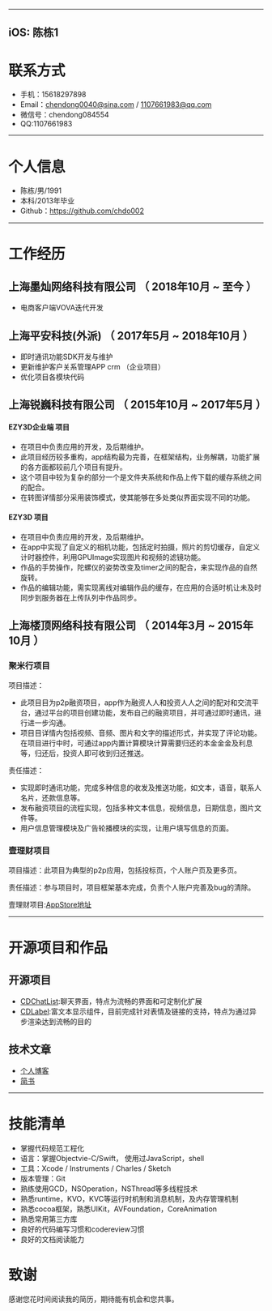 <meta http-equiv="Content-Type" content="text/html; charset=utf-8">

---
iOS: 陈栋1
---

# 联系方式
- 手机：15618297898
- Email：chendong0040@sina.com / 1107661983@qq.com
- 微信号：chendong084554
- QQ:1107661983

---

# 个人信息

 - 陈栋/男/1991
 - 本科/2013年毕业
 - Github：https://github.com/chdo002

---

# 工作经历

## 上海墨灿网络科技有限公司  （ 2018年10月 ~ 至今 ）

- 电商客户端VOVA迭代开发

## 上海平安科技(外派)  （ 2017年5月 ~ 2018年10月 ）

- 即时通讯功能SDK开发与维护
- 更新维护客户关系管理APP crm （企业项目）
- 优化项目各模块代码


## 上海锐巍科技有限公司 （ 2015年10月 ~ 2017年5月 ）

#### EZY3D企业端 项目

- 在项目中负责应用的开发，及后期维护。  
- 此项目经历较多重构，app结构最为完善，在框架结构，业务解耦，功能扩展的各方面都较前几个项目有提升。  
- 这个项目中较为复杂的部分一个是文件夹系统和作品上传下载的缓存系统之间的配合。
- 在转图详情部分采用装饰模式，使其能够在多处类似界面实现不同的功能。


#### EZY3D 项目

- 在项目中负责应用的开发，及后期维护。
- 在app中实现了自定义的相机功能，包括定时拍摄，照片的剪切缓存，自定义计时器控件，利用GPUImage实现图片和视频的滤镜功能。
- 作品的手势操作，陀螺仪的姿势改变及timer之间的配合，来实现作品的自然旋转。
- 作品的编辑功能，需实现离线对编辑作品的缓存，在应用的合适时机让未及时同步到服务器在上传队列中作品同步。



## 上海楼顶网络科技有限公司 （ 2014年3月 ~ 2015年10月 ）

### 聚米行项目
项目描述：

 - 此项⽬目为p2p融资项⽬，app作为融资⼈人和投资⼈人之间的配对和交流平台，通过平台的项⽬创建功能，发布⾃己的融资项⽬，并可通过即时通讯，进⾏进一步沟通。  
 - 项⽬目详情内包括视频、音频、图⽚和文字的描述形式，并实现了评论功能。在项⽬进⾏中时，可通过app内置计算模块计算需要归还的本⾦金金及利息等，归还后，投资⼈即可收到归还推送。  

责任描述：  

- 实现即时通讯功能，完成多种信息的收发及推送功能，如文本，语⾳，联系人名⽚，还款信息等。  
- 发布融资项⽬的流程实现，包括多种⽂本信息，视频信息，日期信息，图⽚文件等。  
- 用户信息管理模块及广告轮播模块的实现，让用户填写信息的页⾯。

### 壹理财项目

项目描述：此项目为典型的p2p应用，包括投标页，个人账户页及更多页。

责任描述：参与项目时，项目框架基本完成，负责个人账户完善及bug的清除。

壹理财项目:[AppStore地址](https://itunes.apple.com/cn/app/壹理财/id972300745?mt=8)


---

# 开源项目和作品

## 开源项目

 - [CDChatList](https://github.com/chdo002/CDChatList):聊天界面，特点为流畅的界面和可定制化扩展
 - [CDLabel](https://github.com/chdo002/CDLabel):富文本显示组件，目前完成针对表情及链接的支持，特点为通过异步渲染达到流畅的目的
 
## 技术文章

- [个人博客](https://chdo002.github.io)
- [简书](http://www.jianshu.com/u/1db409442048)

---
# 技能清单

- 掌握代码规范工程化
- 语言：掌握Objectvie-C/Swift， 使用过JavaScript，shell
- 工具：Xcode / Instruments / Charles / Sketch
- 版本管理：Git
- 熟练使用GCD，NSOperation，NSThread等多线程技术
- 熟悉runtime，KVO，KVC等运行时机制和消息机制，及内存管理机制
- 熟悉cocoa框架，熟悉UIKit，AVFoundation，CoreAnimation
- 熟悉常用第三方库
- 良好的代码编写习惯和codereview习惯
- 良好的文档阅读能力

# 致谢
感谢您花时间阅读我的简历，期待能有机会和您共事。
